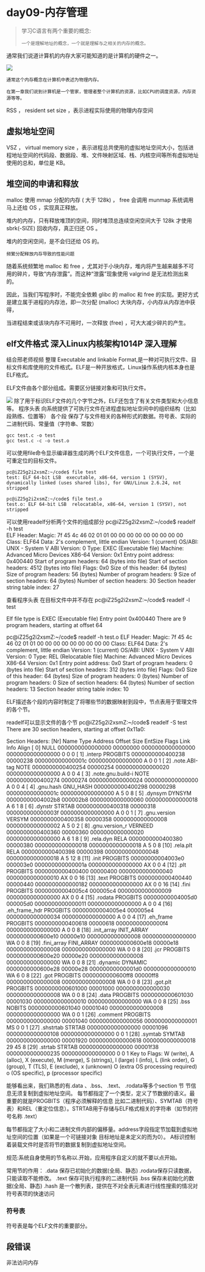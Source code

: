 # day09-内存管理

> 学习C语言有两个重要的概念:
>
> ```
> 一个是理解地址的概念，一个就是理解与之相关的内存的概念。
> ```

通常我们说道计算机的内存大家可能知道的是计算机的硬件之一。

![](/assets/memory.jpg)

```
通常这个内存概念在计算机中表述为物理内存。
```

```
在第一章我们说到计算机是一个管家，管理者整个计算机的资源，比如CPU的调度资源，内存资源等等。
```

RSS ， resident set size ，表示进程实际使用的物理内存空间

## 虚拟地址空间

VSZ ， virtual memory size ，表示进程总共使用的虚拟地址空间大小，包括进程地址空间的代码段、数据段、堆、文件映射区域、栈、内核空间等所有虚拟地址使用的总和，单位是 KB。

## 堆空间的申请和释放

malloc 使用 mmap 分配的内存 \( 大于 128k\) ， free 会调用 munmap 系统调用马上还给 OS ，实现真正释放。

堆内的内存，只有释放堆顶的空间，同时堆顶总连续空闲空间大于 128k 才使用 sbrk\(-SIZE\) 回收内存，真正归还 OS 。

堆内的空闲空间，是不会归还给 OS 的。

`频繁分配释放内存导致的性能问题`

随着系统频繁地 malloc 和 free ，尤其对于小块内存，堆内将产生越来越多不可用的碎片，导致“内存泄露”。而这种“泄露”现象使用 valgrind 是无法检测出来的。

因此，当我们写程序时，不能完全依赖 glibc 的 malloc 和 free 的实现。更好方式是建立属于进程的内存池，即一次分配 \(malloc\) 大块内存，小内存从内存池中获得，

当进程结束或该块内存不可用时，一次释放 \(free\) ，可大大减少碎片的产生。

## elf文件格式  深入Linux内核架构1014P 深入理解

结合邢老师视频 整理
Executable and linkable Format,是一种对可执行文件、目标文件和库使用的文件格式。ELF是一种开放格式，Linux操作系统内核本身也是ELF格式。

ELF文件由各个部分组成。需要区分链接对象和可执行文件。

![](/assets/elf_format.png)
除了用于标识ELF文件的几个字节之外，ELF还包含了有关文件类型和大小信息等。
程序头表 向系统提供了可执行文件在进程虚拟地址空间中的组织结构（比如段熟练、位置等）
各个段   保存了与文件相关的各种形式的数据。符号表、实际的二进制代码、常量值（字符串、常数）


```
gcc test.c -o test
gcc test.c -c -o test.o
```

可以使用file命令显示编译器生成的两个ELF文件信息，一个可执行文件，一个是可重定位的目标文件。


```
pc@iZ25g2i2xsmZ:~/code$ file test
test: ELF 64-bit LSB  executable, x86-64, version 1 (SYSV), dynamically linked (uses shared libs), for GNU/Linux 2.6.24, not stripped

pc@iZ25g2i2xsmZ:~/code$ file test.o
test.o: ELF 64-bit LSB  relocatable, x86-64, version 1 (SYSV), not stripped
```

可以使用readelf分析两个文件的组成部分
pc@iZ25g2i2xsmZ:~/code$ readelf -h test   
ELF Header:
  Magic:   7f 45 4c 46 02 01 01 00 00 00 00 00 00 00 00 00 
  Class:                             ELF64
  Data:                              2's complement, little endian
  Version:                           1 (current)
  OS/ABI:                            UNIX - System V
  ABI Version:                       0
  Type:                              EXEC (Executable file)
  Machine:                           Advanced Micro Devices X86-64
  Version:                           0x1
  Entry point address:               0x400440
  Start of program headers:          64 (bytes into file)
  Start of section headers:          4512 (bytes into file)
  Flags:                             0x0
  Size of this header:               64 (bytes)
  Size of program headers:           56 (bytes)
  Number of program headers:         9
  Size of section headers:           64 (bytes)
  Number of section headers:         30
  Section header string table index: 27

查看程序头表 在目标文件中并不存在
pc@iZ25g2i2xsmZ:~/code$ readelf -l test

Elf file type is EXEC (Executable file)
Entry point 0x400440
There are 9 program headers, starting at offset 64



pc@iZ25g2i2xsmZ:~/code$ readelf -h test.o
ELF Header:
  Magic:   7f 45 4c 46 02 01 01 00 00 00 00 00 00 00 00 00 
  Class:                             ELF64
  Data:                              2's complement, little endian
  Version:                           1 (current)
  OS/ABI:                            UNIX - System V
  ABI Version:                       0
  Type:                              REL (Relocatable file)
  Machine:                           Advanced Micro Devices X86-64
  Version:                           0x1
  Entry point address:               0x0
  Start of program headers:          0 (bytes into file)
  Start of section headers:          312 (bytes into file)
  Flags:                             0x0
  Size of this header:               64 (bytes)
  Size of program headers:           0 (bytes)
  Number of program headers:         0
  Size of section headers:           64 (bytes)
  Number of section headers:         13
  Section header string table index: 10


ELF描述各个段的内容时制定了将哪些节的数据映射到段中，节点表用于管理文件的各个节。

readelf可以显示文件的各个节
pc@iZ25g2i2xsmZ:~/code$ readelf -S test
There are 30 section headers, starting at offset 0x11a0:

Section Headers:
  [Nr] Name              Type             Address           Offset  Size              EntSize          Flags  Link  Info  Align
  [ 0]                   NULL             0000000000000000  00000000 0000000000000000  0000000000000000           0     0     0
  [ 1] .interp           PROGBITS         0000000000400238  00000238 000000000000001c  0000000000000000   A       0     0     1
  [ 2] .note.ABI-tag     NOTE             0000000000400254  00000254 0000000000000020  0000000000000000   A       0     0     4
  [ 3] .note.gnu.build-i NOTE             0000000000400274  00000274 0000000000000024  0000000000000000   A       0     0     4
  [ 4] .gnu.hash         GNU_HASH         0000000000400298  00000298 000000000000001c  0000000000000000   A       5     0     8
  [ 5] .dynsym           DYNSYM           00000000004002b8  000002b8 0000000000000060  0000000000000018   A       6     1     8
  [ 6] .dynstr           STRTAB           0000000000400318  00000318 000000000000003f  0000000000000000   A       0     0     1
  [ 7] .gnu.version      VERSYM           0000000000400358  00000358 0000000000000008  0000000000000002   A       5     0     2
  [ 8] .gnu.version_r    VERNEED          0000000000400360  00000360 0000000000000020  0000000000000000   A       6     1     8
  [ 9] .rela.dyn         RELA             0000000000400380  00000380 0000000000000018  0000000000000018   A       5     0     8
  [10] .rela.plt         RELA             0000000000400398  00000398 0000000000000048  0000000000000018   A       5    12     8
  [11] .init             PROGBITS         00000000004003e0  000003e0 000000000000001a  0000000000000000  AX       0     0     4
  [12] .plt              PROGBITS         0000000000400400  00000400 0000000000000040  0000000000000010  AX       0     0     16
  [13] .text             PROGBITS         0000000000400440  00000440 0000000000000182  0000000000000000  AX       0     0     16
  [14] .fini             PROGBITS         00000000004005c4  000005c4 0000000000000009  0000000000000000  AX       0     0     4
  [15] .rodata           PROGBITS         00000000004005d0  000005d0 0000000000000011  0000000000000000   A       0     0     4
  [16] .eh_frame_hdr     PROGBITS         00000000004005e4  000005e4 0000000000000034  0000000000000000   A       0     0     4
  [17] .eh_frame         PROGBITS         0000000000400618  00000618 00000000000000f4  0000000000000000   A       0     0     8
  [18] .init_array       INIT_ARRAY       0000000000600e10  00000e10 0000000000000008  0000000000000000  WA       0     0     8
  [19] .fini_array       FINI_ARRAY       0000000000600e18  00000e18 0000000000000008  0000000000000000  WA       0     0     8
  [20] .jcr              PROGBITS         0000000000600e20  00000e20 0000000000000008  0000000000000000  WA       0     0     8
  [21] .dynamic          DYNAMIC          0000000000600e28  00000e28 00000000000001d0  0000000000000010  WA       6     0     8
  [22] .got              PROGBITS         0000000000600ff8  00000ff8 0000000000000008  0000000000000008  WA       0     0     8
  [23] .got.plt          PROGBITS         0000000000601000  00001000 0000000000000030  0000000000000008  WA       0     0     8
  [24] .data             PROGBITS         0000000000601030  00001030 0000000000000010  0000000000000000  WA       0     0     8
  [25] .bss              NOBITS           0000000000601040  00001040 0000000000000008  0000000000000000  WA       0     0     1
  [26] .comment          PROGBITS         0000000000000000  00001040 0000000000000056  0000000000000001  MS       0     0     1
  [27] .shstrtab         STRTAB           0000000000000000  00001096 0000000000000108  0000000000000000           0     0     1
  [28] .symtab           SYMTAB           0000000000000000  00001920 0000000000000618  0000000000000018          29    45     8
  [29] .strtab           STRTAB           0000000000000000  00001f38 0000000000000235  0000000000000000           0     0     1
Key to Flags:
  W (write), A (alloc), X (execute), M (merge), S (strings), l (large)
  I (info), L (link order), G (group), T (TLS), E (exclude), x (unknown)
  O (extra OS processing required) o (OS specific), p (processor specific)

能够看出来，我们熟悉的有.data 、.bss、 .text、 .rodata等多个section 节
节信息无须复制到虚拟地址空间。
每节都指定了一个类型，定义了节数据的语义。最重要的就是PROGBITS（程序必须解释的信息 比如二进制代码）、SYMTAB（符号表）和REL（重定位信息）。STRTAB用于存储与ELF格式相关的字符串（如节的符号名称 .text）

每节都指定了大小和二进制文件内部的偏移量。address字段指定节加载到虚拟地址空间的位置（如果是一个可链接对象 目标地址是未定义的而为0）。
A标识控制着装载文件时是否将节的数据复制到虚拟地址空间。

规范:系统自身使用的节名称以.开始，应用程序自定义的就不要以点开始。

常用节的作用：
.data 保存已初始化的数据(全局、静态)
.rodata保存只读数据，只能读取不能修改。
.text 保存可执行程序的二进制代码
.bss  保存未初始化的数据(全局、静态)
.hash 是一个散列表，提供在不对全表元素进行线性搜索的情况对符号表项的快速访问

### 符号表
符号表是每个ELF文件的重要部分。


## 段错误
非法访问内存

